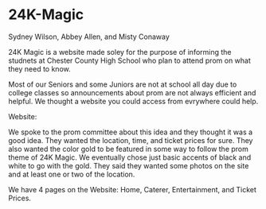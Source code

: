 # 24K-Magic
Sydney Wilson, Abbey Allen, and Misty Conaway 

24K Magic is a website made soley for the purpose of informing the studnets at Chester County High School who plan to attend prom on what they need to know. 

Most of our Seniors and some Juniors are not at school all day due to college classes so announcements about prom are not always efficient and helpful. We thought a website you could access from evrywhere could help. 

Website: 

  We spoke to the prom committee about this idea and they thought it was a good idea. They wanted the location, time, and ticket prices for sure. They also wanted the color gold to be featured in some way to follow the prom theme of 24K Magic. We eventually chose just basic accents of black and white to go with the gold. They said they wanted some photos on the site and at least one or two of the location.
  
  We have 4 pages on the Website: Home, Caterer, Entertainment, and Ticket Prices. 
